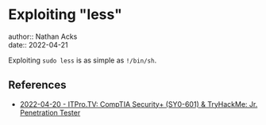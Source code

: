 # Exploiting "less"

author:: Nathan Acks  
date:: 2022-04-21

Exploiting `sudo less` is as simple as `!/bin/sh`.

## References

* [2022-04-20 - ITPro.TV: CompTIA Security+ (SY0-601) & TryHackMe: Jr. Penetration Tester](../log/2022-04-20-itprotv-comptia-security-plus-and-tryhackme-jr-penetration-tester.md)
